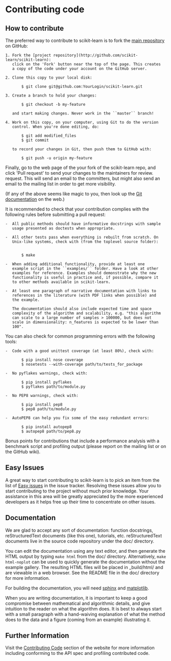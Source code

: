
Contributing code
=================

How to contribute
-----------------

The preferred way to contribute to scikit-learn is to fork the 
[main repository](http://github.com/scikit-learn/scikit-learn/) on
GitHub:

    1. Fork the [project repository](http://github.com/scikit-learn/scikit-learn):
       click on the 'Fork' button near the top of the page. This creates
       a copy of the code under your account on the GitHub server.

    2. Clone this copy to your local disk:

           $ git clone git@github.com:YourLogin/scikit-learn.git

    3. Create a branch to hold your changes:

           $ git checkout -b my-feature

       and start making changes. Never work in the ``master`` branch!

    4. Work on this copy, on your computer, using Git to do the version
       control. When you're done editing, do:

           $ git add modified_files
           $ git commit

       to record your changes in Git, then push them to GitHub with:

           $ git push -u origin my-feature

Finally, go to the web page of the your fork of the scikit-learn repo,
and click 'Pull request' to send your changes to the maintainers for
review. request. This will send an email to the committers, but might
also send an email to the mailing list in order to get more visibility.

(If any of the above seems like magic to you, then look up the [Git documentation](http://git-scm.com/documentation) 
on the web.)

It is recommended to check that your contribution complies with the
following rules before submitting a pull request:

    -  All public methods should have informative docstrings with sample
       usage presented as doctests when appropriate.

    -  All other tests pass when everything is rebuilt from scratch. On
       Unix-like systems, check with (from the toplevel source folder):


           $ make

    -  When adding additional functionality, provide at least one
       example script in the ``examples/`` folder. Have a look at other
       examples for reference. Examples should demonstrate why the new
       functionality is useful in practice and, if possible, compare it
       to other methods available in scikit-learn.

    -  At least one paragraph of narrative documentation with links to
       references in the literature (with PDF links when possible) and
       the example.

       The documentation should also include expected time and space
       complexity of the algorithm and scalability, e.g. "this algorithm
       can scale to a large number of samples > 100000, but does not
       scale in dimensionality: n_features is expected to be lower than
       100".

You can also check for common programming errors with the following
tools:

    -  Code with a good unittest coverage (at least 80%), check with:

           $ pip install nose coverage
           $ nosetests --with-coverage path/to/tests_for_package

    -  No pyflakes warnings, check with:

           $ pip install pyflakes
           $ pyflakes path/to/module.py

    -  No PEP8 warnings, check with:

           $ pip install pep8
           $ pep8 path/to/module.py

    -  AutoPEP8 can help you fix some of the easy redundant errors:

           $ pip install autopep8
           $ autopep8 path/to/pep8.py

Bonus points for contributions that include a performance analysis with
a benchmark script and profiling output (please report on the mailing
list or on the GitHub wiki).

Easy Issues
-----------

A great way to start contributing to scikit-learn is to pick an item
from the list of [Easy issues](https://github.com/scikit-learn/scikit-learn/issues?labels=Easy)
in the issue tracker. Resolving these issues allow you to start
contributing to the project without much prior knowledge. Your
assistance in this area will be greatly appreciated by the more
experienced developers as it helps free up their time to concentrate on
other issues.

Documentation
-------------

We are glad to accept any sort of documentation: function docstrings,
reStructuredText documents (like this one), tutorials, etc.
reStructuredText documents live in the source code repository under the
doc/ directory.

You can edit the documentation using any text editor, and then generate
the HTML output by typing ``make html`` from the doc/ directory.
Alternatively, ``make html-noplot`` can be used to quickly generate the
documentation without the example gallery. The resulting HTML files will
be placed in _build/html/ and are viewable in a web browser. See the
README file in the doc/ directory for more information.

For building the documentation, you will need
[sphinx](http://sphinx.pocoo.org/) and
[matplotlib](http://matplotlib.sourceforge.net/).

When you are writing documentation, it is important to keep a good
compromise between mathematical and algorithmic details, and give
intuition to the reader on what the algorithm does. It is best to always
start with a small paragraph with a hand-waiving explanation of what the
method does to the data and a figure (coming from an example)
illustrating it.

Further Information
-------------------

Visit the [Contributing Code](http://scikit-learn.org/stable/developers/index.html#coding-guidelines)
section of the website for more information including conforming to the 
API spec and profiling contributed code.

